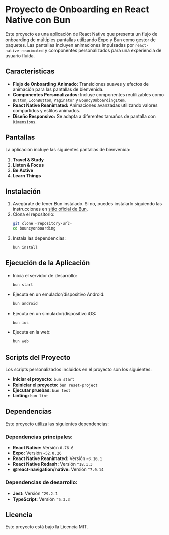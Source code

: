 # Proyecto de Onboarding en React Native con Bun

Este proyecto es una aplicación de React Native que presenta un flujo de onboarding de múltiples pantallas utilizando Expo y Bun como gestor de paquetes. Las pantallas incluyen animaciones impulsadas por `react-native-reanimated` y componentes personalizados para una experiencia de usuario fluida.

## Características

- **Flujo de Onboarding Animado:** Transiciones suaves y efectos de animación para las pantallas de bienvenida.
- **Componentes Personalizados:** Incluye componentes reutilizables como `Button`, `IconButton`, `Paginator` y `BouncyOnboardingItem`.
- **React Native Reanimated:** Animaciones avanzadas utilizando valores compartidos y estilos animados.
- **Diseño Responsivo:** Se adapta a diferentes tamaños de pantalla con `Dimensions`.

## Pantallas

La aplicación incluye las siguientes pantallas de bienvenida:
1. **Travel & Study**
2. **Listen & Focus**
3. **Be Active**
4. **Learn Things**

## Instalación

1. Asegúrate de tener Bun instalado. Si no, puedes instalarlo siguiendo las instrucciones en [sitio oficial de Bun](https://bun.sh/).
2. Clona el repositorio:
   ```bash
   git clone <repository-url>
   cd bouncyonboarding
   ```
3. Instala las dependencias:
   ```bash
   bun install
   ```

## Ejecución de la Aplicación

- Inicia el servidor de desarrollo:
  ```bash
  bun start
  ```
- Ejecuta en un emulador/dispositivo Android:
  ```bash
  bun android
  ```
- Ejecuta en un simulador/dispositivo iOS:
  ```bash
  bun ios
  ```
- Ejecuta en la web:
  ```bash
  bun web
  ```

## Scripts del Proyecto

Los scripts personalizados incluidos en el proyecto son los siguientes:

- **Iniciar el proyecto:** `bun start`
- **Reiniciar el proyecto:** `bun reset-project`
- **Ejecutar pruebas:** `bun test`
- **Linting:** `bun lint`

## Dependencias

Este proyecto utiliza las siguientes dependencias:

### Dependencias principales:
- **React Native:** Versión `0.76.6`
- **Expo:** Versión `~52.0.26`
- **React Native Reanimated:** Versión `~3.16.1`
- **React Native Redash:** Versión `^18.1.3`
- **@react-navigation/native:** Versión `^7.0.14`

### Dependencias de desarrollo:
- **Jest:** Versión `^29.2.1`
- **TypeScript:** Versión `^5.3.3`

## Licencia

Este proyecto está bajo la Licencia MIT.
